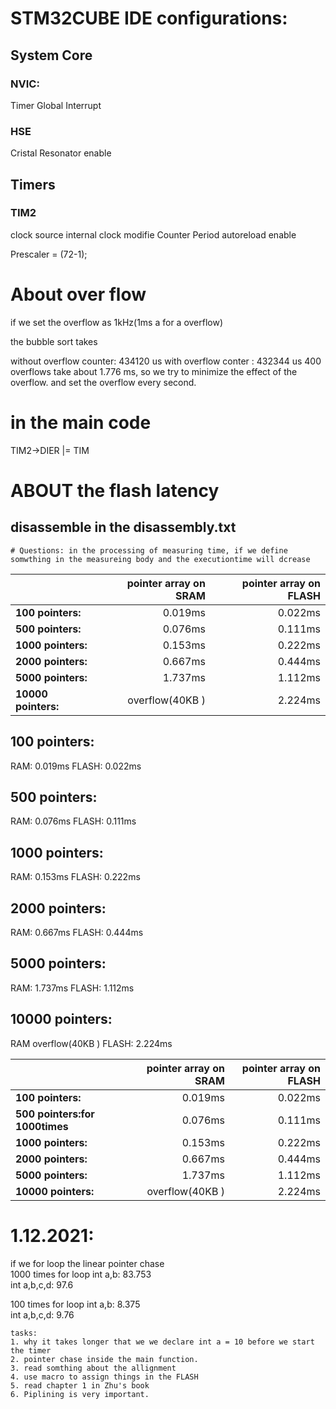 # STM32CUBE IDE configurations:

## System Core

### NVIC: 

Timer Global Interrupt

### HSE
Cristal Resonator enable 

## Timers 

### TIM2
clock source internal clock
modifie Counter Period
autoreload enable

Prescaler = (72-1);
 

# About over flow 

if we set the overflow as 1kHz(1ms a for a overflow)

the bubble sort takes

without overflow counter: 434120 us
with overflow conter :    432344 us
400 overflows take about 1.776 ms, so we try to minimize the effect of the overflow. and set the overflow every second.


# in the main code 

TIM2->DIER |= TIM




# ABOUT the flash latency 

 




## disassemble in the disassembly.txt

```
# Questions: in the processing of measuring time, if we define somwthing in the measureing body and the executiontime will dcrease
```  


|       |**pointer array on SRAM**|**pointer array on FLASH**|
| :-----| ----: | ----: |
| **100 pointers:**|0.019ms  |  0.022ms |
| **500 pointers:** | 0.076ms | 0.111ms |
| **1000 pointers:** | 0.153ms | 0.222ms |
| **2000 pointers:** | 0.667ms | 0.444ms |
| **5000 pointers:** | 1.737ms | 1.112ms |
| **10000 pointers:** | overflow(40KB )| 2.224ms  |


## 100 pointers: 
RAM:     0.019ms 
FLASH:   0.022ms 


## 500 pointers: 
RAM:     0.076ms
FLASH:   0.111ms 


## 1000 pointers: 
RAM:     0.153ms 
FLASH:   0.222ms 


## 2000 pointers: 
RAM:     0.667ms
FLASH:   0.444ms 

## 5000 pointers: 
RAM:     1.737ms
FLASH:   1.112ms 

## 10000 pointers: 
RAM      overflow(40KB )
FLASH:   2.224ms 


|       |**pointer array on SRAM**|**pointer array on FLASH**|
| :-----| ----: | ----: |
| **100 pointers:**|0.019ms  |  0.022ms |
| **500 pointers:for 1000times** | 0.076ms | 0.111ms |
| **1000 pointers:** | 0.153ms | 0.222ms |
| **2000 pointers:** | 0.667ms | 0.444ms |
| **5000 pointers:** | 1.737ms | 1.112ms |
| **10000 pointers:** | overflow(40KB )| 2.224ms  |


# 1.12.2021:
if we for loop the linear pointer chase  
1000 times for loop
int a,b: 83.753  
int a,b,c,d: 97.6  

100 times for loop
int a,b: 8.375  
int a,b,c,d: 9.76  

```
tasks:
1. why it takes longer that we we declare int a = 10 before we start the timer 
2. pointer chase inside the main function. 
3. read somthing about the allignment  
4. use macro to assign things in the FLASH
5. read chapter 1 in Zhu's book
6. Piplining is very important.

``` 